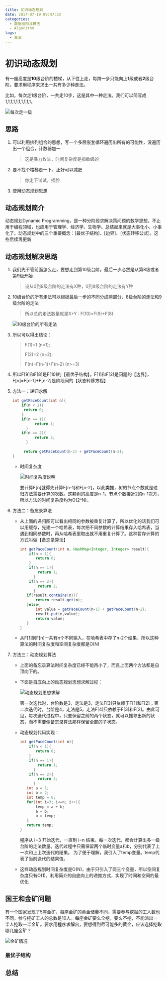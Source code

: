 ```yaml
---
title: 初识动态规划
date: 2017-07-19 09:47:33
categories: 
  - 数据结构与算法
  - Algorithm
tags:
  - 算法
---
```


# 初识动态规划

有一座高度是**10**级台阶的楼梯，从下往上走，每跨一步只能向上**1**级或者**2**级台阶。要求用程序来求出一共有多少种走法。

比如，每次走1级台阶，一共走10步，这是其中一种走法。我们可以简写成 1,1,1,1,1,1,1,1,1,1。

![每次走一级](DynamicPramming/dp00.png)

<!-- more -->

## 思路

1. 可以利用排列组合的思想，写一个多层嵌套循环遍历出所有的可能性，没遍历出一个组合，计数器加一

   > 这是暴力枚举，时间复杂度是指数级的

2. 要不找个楼梯走一下，正好可以减肥

   > 你走下试试，捂脸

3. 使用动态规划思想

## 动态规划简介

动态规划Dynamic Programming，是一种分阶段求解决策问题的数学思想。不止用于编程领域，也应用于管理学、经济学、生物学。总结起来就是大事化小，小事化了。动态规划中的三个重要概念：[最优子结构]、[边界]、[状态转移公式]。这些后续再更新

## 动态规划解决思路

1. 我们先不管前面怎么走，要想走到第10级台阶，最后一步必然是从第8级或者第9级开始

   > 设从0到9级台阶的走法有X种，0到8级台阶的走法有Y种

2. 10级台阶的所有走法可以根据最后一步的不同分成两部分，8级台阶的走法和9级台阶的走法

   > 所以总的走法数量就是X+Y : F(10)=F(9)+F(8)

   ![10级台阶的所有走法](DynamicPramming/dp01.png)

3. 所以可以得出结论：

   > F(1)=1 (n=1);
   >
   > F(2)=2 (n=2); 
   >
   > F(n)=F(n-1)+F(n-2)  (n>=3)

4. 所以F[9]和F[8]是F[10]的【最优子结构】，F[1]和F[2]是问题的【边界】，F[n]=F[n-1]+F[n-2]是阶段间的【状态转移方程】

5. 方法一：递归求解

   ```java
   int getPaceCount(int n){
       if(n < 1){
   		return 0;
       }
       if(n == 1){
             return 1;
         }
       if(n == 2){
             return 2;
         }
     	
     	return getPaceCount(n-1) + getPaceCount(n-2);
   }
   ```

   * 时间复杂度

     ![时间复杂度说明](DynamicPramming/dp02.png)

     要计算F[n]就得先计算F[n-1]和F[n-2]，以此类推，树的节点个数就是递归方法需要计算的次数。这颗树的高度是n-1，节点个数接近2的n-1次方，所以方法的时间复杂度约为O(2^N)。

6. 方法二：备忘录算法

   - 从上面的递归图可以看出相同的参数被重复计算了，所以优化的话我们可以用缓存，先建一个哈希表，每次把不同参数的计算结果存入哈希表，当遇到相同参数时，再从哈希表里取出就不用重复计算了。这种暂存计算的方式叫做【备忘录算法】

     ```java
     int getPaceCount(int n, HashMap<Integer, Integer> result){
         if(n < 1){
     		return 0;
         }
         if(n == 1){
             return 1;
           }
         if(n == 2){
             return 2;
           }
       	if(result.contains(n)){
          	return result.get(n);
       	}else{
           	int value = getPaceCount(n-1) + getPaceCount(n-2);
          	result.put(n,value);
           	return value;
       	}
     }
     ```

   - 从F[1]到F[n]一共有n个不同输入，在哈希表中存了n-2个结果，所以这种算法的时间复杂度和空间复杂度都是O(N)

7. 方法三：动态规划算法

   * 上面的备忘录算法时间复杂度已经不能再小了，而且上面两个方法都是自顶向下的。

   * 下面是自底向上的动态规划思想求解过程：

     ![动态规划思想求解](DynamicPramming/dp03.png)

     第一次迭代时，台阶数是3，走法是3，走法F[3]只依赖于F[1]和F[2]；第二次迭代时，台阶是4，走法是5，走法F[4]只依赖于F[3]和F[2]。由此可见，每次迭代过程中，只要保留之前的两个状态，就可以推导出新的状态，而不需要像备忘录算法那样保留全部的子状态。

   * 动态规划代码实现：

     ```java
     int getPaceCount(int n){
         if(n < 1){
     		return 0;
         }
         if(n == 1){
             return 1;
           }
         if(n == 2){
             return 2;
           }
       	int a = 1;
       	int b = 2;
       	int temp = 0;
       	for(int i=3; i<=n; i++){
           	temp = a + b;
           	a = b;
           	b = temp;
       	}
       	return temp;
     }
     ```

     程序从 i=3 开始迭代，一直到 i=n 结束。每一次迭代，都会计算出多一级台阶的走法数量。迭代过程中只需保留两个临时变量a和b，分别代表了上一次和上上次迭代的结果。 为了便于理解，我引入了temp变量。temp代表了当前迭代的结果值。

   * 这样动态规划时间复杂度是O(N)，由于只引入了两三个变量，所以空间复杂度只有O(1)，利用简介的自底向上的递推方式，实现了时间和空间的最优化

## 国王和金矿问题

有一个国家发现了5座金矿，每座金矿的黄金储量不同，需要参与挖掘的工人数也不同。参与挖矿工人的总数是10人。每座金矿要么全挖，要么不挖，不能派出一半人挖取一半金矿。要求用程序求解出，要想得到尽可能多的黄金，应该选择挖取哪几座金矿？

![金矿情况](DynamicPramming/dp04.jpg)

### 最优子结构



## 总结

